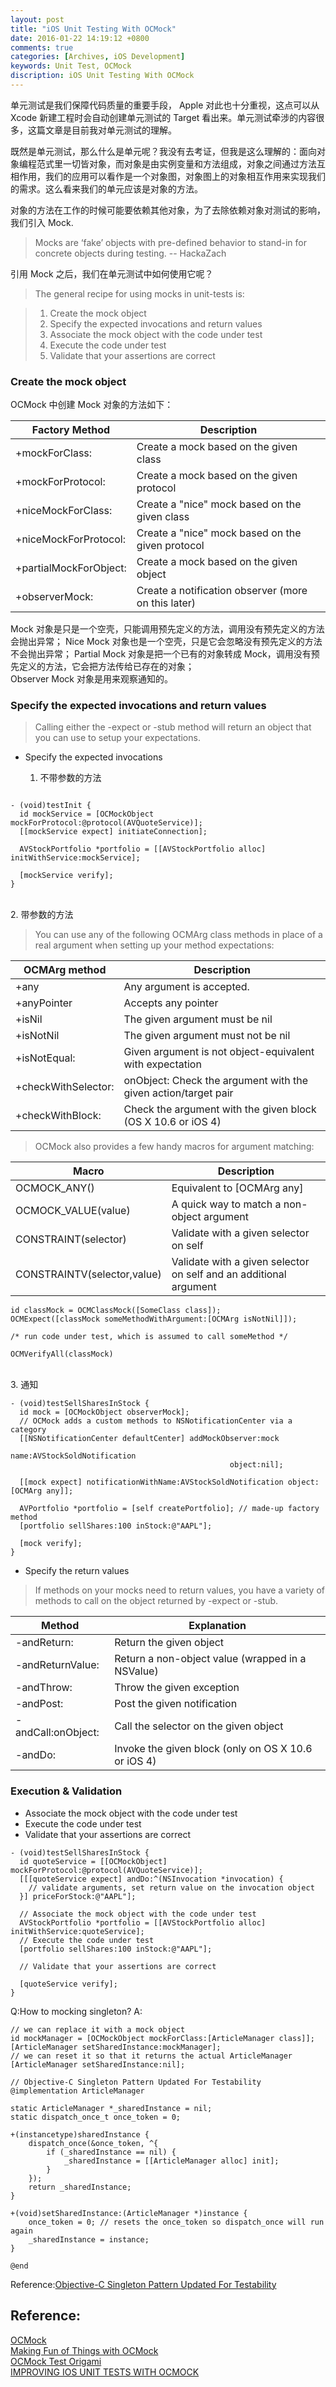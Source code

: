 ```yaml
---
layout: post
title: "iOS Unit Testing With OCMock"
date: 2016-01-22 14:19:12 +0800
comments: true
categories: [Archives, iOS Development]
keywords: Unit Test, OCMock
discription: iOS Unit Testing With OCMock
---
```


单元测试是我们保障代码质量的重要手段， Apple 对此也十分重视，这点可以从 Xcode 新建工程时会自动创建单元测试的 Target 看出来。单元测试牵涉的内容很多，这篇文章是目前我对单元测试的理解。  

既然是单元测试，那么什么是单元呢？我没有去考证，但我是这么理解的：面向对象编程范式里一切皆对象，而对象是由实例变量和方法组成，对象之间通过方法互相作用，我们的应用可以看作是一个对象图，对象图上的对象相互作用来实现我们的需求。这么看来我们的单元应该是对象的方法。

对象的方法在工作的时候可能要依赖其他对象，为了去除依赖对象对测试的影响，我们引入 Mock.  

> Mocks are ‘fake’ objects with pre-defined behavior to stand-in for concrete objects during testing. -- HackaZach

引用 Mock 之后，我们在单元测试中如何使用它呢？

> The general recipe for using mocks in unit-tests is:

> 1. Create the mock object
> 2. Specify the expected invocations and return values
> 3. Associate the mock object with the code under test
> 4. Execute the code under test
> 5. Validate that your assertions are correct
<!-- more -->
### Create the mock object

OCMock 中创建 Mock 对象的方法如下：  

| Factory Method | Description |
| -------------- | ----------- |
| +mockForClass: | Create a mock based on the given class |
| +mockForProtocol: | Create a mock based on the given protocol |
| +niceMockForClass: | Create a "nice" mock based on the given class |
| +niceMockForProtocol: | Create a "nice" mock based on the given protocol |
| +partialMockForObject: | Create a mock based on the given object |
| +observerMock: | Create a notification observer (more on this later) |

Mock 对象是只是一个空壳，只能调用预先定义的方法，调用没有预先定义的方法会抛出异常；
Nice Mock 对象也是一个空壳，只是它会忽略没有预先定义的方法不会抛出异常；
Partial Mock 对象是把一个已有的对象转成 Mock，调用没有预先定义的方法，它会把方法传给已存在的对象；  
Observer Mock 对象是用来观察通知的。

### Specify the expected invocations and return values

> Calling either the -expect or -stub method will return an object that you can use to setup your expectations.

* Specify the expected invocations

	1. 不带参数的方法

```

- (void)testInit {
  id mockService = [OCMockObject mockForProtocol:@protocol(AVQuoteService)];
  [[mockService expect] initiateConnection];
  
  AVStockPortfolio *portfolio = [[AVStockPortfolio alloc] initWithService:mockService];
  
  [mockService verify];
}
```
</br>
	2. 带参数的方法

> You can use any of the following OCMArg class methods in place of a real argument when setting up your method expectations:


| OCMArg method | Description |
| ------------- | ----------- |
| +any | Any argument is accepted. |
| +anyPointer | Accepts any pointer |
| +isNil	 | The given argument must be nil |
| +isNotNil	 | The given argument must not be nil |
| +isNotEqual:	 | Given argument is not object-equivalent with expectation |
| +checkWithSelector: | onObject:	Check the argument with the given action/target pair |
| +checkWithBlock: | Check the argument with the given block (OS X 10.6 or iOS 4) |

> OCMock also provides a few handy macros for argument matching:

| Macro | Description |
| ----- | ----------- |
| OCMOCK_ANY()	 | Equivalent to [OCMArg any] |
| OCMOCK_VALUE(value) | A quick way to match a non-object argument |
| CONSTRAINT(selector) | Validate with a given selector on self |
| CONSTRAINTV(selector,value) | 	Validate with a given selector on self and an additional argument |

```
id classMock = OCMClassMock([SomeClass class]);
OCMExpect([classMock someMethodWithArgument:[OCMArg isNotNil]]);

/* run code under test, which is assumed to call someMethod */

OCMVerifyAll(classMock)
```
</br>
	3. 通知

```
- (void)testSellSharesInStock {
  id mock = [OCMockObject observerMock];
  // OCMock adds a custom methods to NSNotificationCenter via a category
  [[NSNotificationCenter defaultCenter] addMockObserver:mock
                                                   name:AVStockSoldNotification
                                                 object:nil];
                                               
  [[mock expect] notificationWithName:AVStockSoldNotification object:[OCMArg any]];

  AVPortfolio *portfolio = [self createPortfolio]; // made-up factory method
  [portfolio sellShares:100 inStock:@"AAPL"];

  [mock verify];
}
```

* Specify the return values

> If methods on your mocks need to return values, you have a variety of methods to call on the object returned by -expect or -stub. 

| Method | Explanation |
| ------ | ----------- |
| -andReturn: | Return the given object |
| -andReturnValue: | Return a non-object value (wrapped in a NSValue) |
| -andThrow: | Throw the given exception |
| -andPost: | 	Post the given notification |
| -andCall:onObject: | Call the selector on the given object |
| -andDo: | Invoke the given block (only on OS X 10.6 or iOS 4) |


### Execution & Validation

* Associate the mock object with the code under test
* Execute the code under test
* Validate that your assertions are correct

```
- (void)testSellSharesInStock {
  id quoteService = [[OCMockObject] mockForProtocol:@protocol(AVQuoteService)];
  [[[quoteService expect] andDo:^(NSInvocation *invocation) {
    // validate arguments, set return value on the invocation object
  }] priceForStock:@"AAPL"];
  
  // Associate the mock object with the code under test
  AVStockPortfolio *portfolio = [[AVStockPortfolio alloc] initWithService:quoteService];
  // Execute the code under test
  [portfolio sellShares:100 inStock:@"AAPL"];
  
  // Validate that your assertions are correct
  
  [quoteService verify];
}
```

Q:How to mocking singleton?
A:

```
// we can replace it with a mock object
id mockManager = [OCMockObject mockForClass:[ArticleManager class]];
[ArticleManager setSharedInstance:mockManager];
// we can reset it so that it returns the actual ArticleManager
[ArticleManager setSharedInstance:nil];

// Objective-C Singleton Pattern Updated For Testability
@implementation ArticleManager

static ArticleManager *_sharedInstance = nil;
static dispatch_once_t once_token = 0;

+(instancetype)sharedInstance {
    dispatch_once(&once_token, ^{
        if (_sharedInstance == nil) {
            _sharedInstance = [[ArticleManager alloc] init];
        }
    });
    return _sharedInstance;
}

+(void)setSharedInstance:(ArticleManager *)instance {
    once_token = 0; // resets the once_token so dispatch_once will run again
    _sharedInstance = instance;
}

@end
```

Reference:[Objective-C Singleton Pattern Updated For Testability](http://twobitlabs.com/2013/01/objective-c-singleton-pattern-unit-testing/)  

## Reference:
[OCMock](http://ocmock.org)  
[Making Fun of Things with OCMock](http://www.archive.alexvollmer.com/posts/2010/06/28/making-fun-of-things-with-ocmock/)  
[OCMock Test Origami](http://hackazach.net/code/2014/03/03/effective-testing-with-ocmock/)  
[IMPROVING IOS UNIT TESTS WITH OCMOCK](http://engineering.aweber.com/improving-ios-unit-tests-with-ocmock/)  

